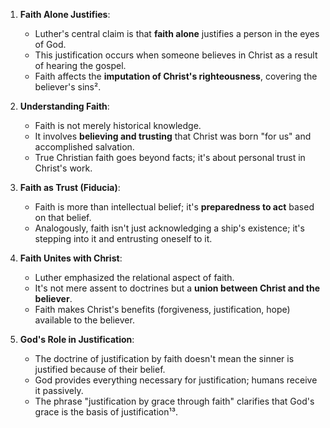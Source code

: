 1. **Faith Alone Justifies**:
   - Luther's central claim is that **faith alone** justifies a person in the eyes of God.
   - This justification occurs when someone believes in Christ as a result of hearing the gospel.
   - Faith affects the **imputation of Christ's righteousness**, covering the believer's sins².

2. **Understanding Faith**:
   - Faith is not merely historical knowledge.
   - It involves **believing and trusting** that Christ was born "for us" and accomplished salvation.
   - True Christian faith goes beyond facts; it's about personal trust in Christ's work.

3. **Faith as Trust (Fiducia)**:
   - Faith is more than intellectual belief; it's **preparedness to act** based on that belief.
   - Analogously, faith isn't just acknowledging a ship's existence; it's stepping into it and entrusting oneself to it.

4. **Faith Unites with Christ**:
   - Luther emphasized the relational aspect of faith.
   - It's not mere assent to doctrines but a **union between Christ and the believer**.
   - Faith makes Christ's benefits (forgiveness, justification, hope) available to the believer.

5. **God's Role in Justification**:
   - The doctrine of justification by faith doesn't mean the sinner is justified because of their belief.
   - God provides everything necessary for justification; humans receive it passively.
   - The phrase "justification by grace through faith" clarifies that God's grace is the basis of justification¹³.

